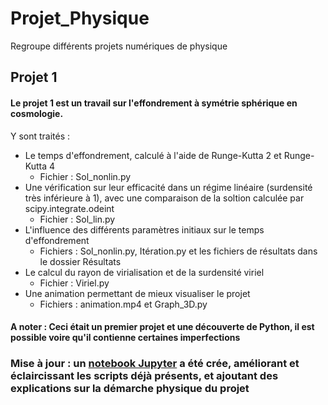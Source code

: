 # Projet_Physique
Regroupe différents projets numériques de physique 

## Projet 1 ##

#### Le projet 1 est un travail sur l'effondrement à symétrie sphérique en cosmologie. ####

Y sont traités :

- Le temps d'effondrement, calculé à l'aide de Runge-Kutta 2 et Runge-Kutta 4
  - Fichier : Sol_nonlin.py
- Une vérification sur leur efficacité dans un régime linéaire (surdensité très inférieure à 1), avec une comparaison de la soltion calculée par scipy.integrate.odeint
  - Fichier : Sol_lin.py
- L'influence des différents paramètres initiaux sur le temps d'effondrement 
  - Fichiers : Sol_nonlin.py, Itération.py et les fichiers de résultats dans le dossier Résultats
- Le calcul du rayon de virialisation et de la surdensité viriel 
  - Fichier : Viriel.py
- Une animation permettant de mieux visualiser le projet
  - Fichiers : animation.mp4 et Graph_3D.py


#### A noter : Ceci était un premier projet et une découverte de Python, il est possible voire qu'il contienne certaines imperfections ####

### Mise à jour : un [notebook Jupyter](https://github.com/lukbrb/Projet_Physique/blob/master/Projet1-bis/ProjetNumerique.ipynb) a été crée, améliorant et éclaircissant les scripts déjà présents, et ajoutant des explications sur la démarche physique du projet

